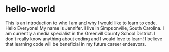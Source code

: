 # hello-world
This is an introduction to who I am and why I would like to learn to code.
Hello Everyone! My name is Jennifer. I live in Simpsonville, South Carolina. I am currently a media specialist in the Greenvill County School District. I don't really know anything about coding and I would love to learn! I believe that learning code will be beneficial in my future career endeavors.
